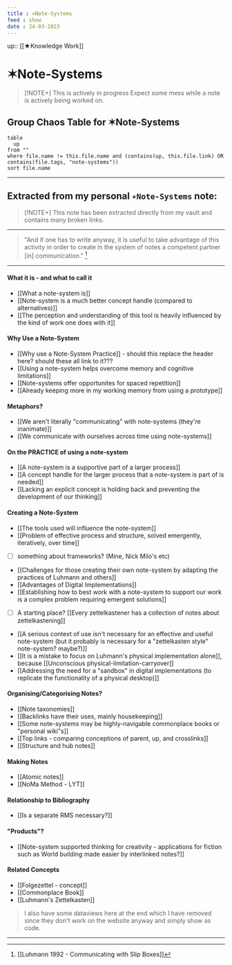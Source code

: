 ```yaml
---
title : ✶Note-Systems
feed : show
date : 24-03-2023
---
```

up:: [[★Knowledge Work]]
# ✶Note-Systems
> [!NOTE+] This is actively in progress
> Expect some mess while a note is actively being worked on.

## Group Chaos Table for ✶Note-Systems
```dataview
table
  up
from ""
where file.name != this.file.name and (contains(up, this.file.link) OR contains(file.tags, "note-systems"))
sort file.name
```




---
## Extracted from my personal `✶Note-Systems` note:
> [!NOTE+] This note has been extracted directly from my vault and contains many broken links.

---
> "And if one has to write anyway, it is useful to take advantage of this activity in order to create in the system of notes a competent partner [in] communication." [^1]

---
#### What it is - and what to call it
- [[What a note-system is]]
- [[Note-system is a much better concept handle (compared to alternatives)]]
- [[The perception and understanding of this tool is heavily influenced by the kind of work one does with it]]


#### Why Use a Note-System
- [[Why use a Note-System Practice]] - should this replace the header here? should these all link to it???
- [[Using a note-system helps overcome memory and cognitive limitations]]
- [[Note-systems offer opportunites for spaced repetition]]
- [[Already keeping more in my working memory from using a prototype]]

#### Metaphors?
- [[We aren't literally "communicating" with note-systems (they're inanimate)]]
- [[We communicate with ourselves across time using note-systems]]

#### On the PRACTICE of using a note-system
- [[A note-system is a supportive part of a larger process]]
- [[A concept handle for the larger process that a note-system is part of is needed]]
- [[Lacking an explicit concept is holding back and preventing the development of our thinking]]

#### Creating a Note-System
- [[The tools used will influence the note-system]]
- [[Problem of effective process and structure, solved emergently, iteratively, over time]]
- [ ] something about frameworks? (Mine, Nick Milo's etc)
- [[Challenges for those creating their own note-system by adapting the practices of Luhmann and others]]
- [[Advantages of Digital Implementations]]
- [[Establishing how to best work with a note-system to support our work is a complex problem requiring emergent solutions]]
- [ ] A starting place? [[Every zettelkastener has a collection of notes about zettelkastening]]
- [[A serious context of use isn't necessary for an effective and useful note-system (but it probably is necessary for a "zettelkasten style" note-system? maybe?)]]
- [[It is a mistake to focus on Luhmann's physical implementation alone]], because [[Unconscious physical-limitation-carryover]]
- [[Addressing the need for a "sandbox" in digital implementations (to replicate the functionality of a physical desktop)]]

#### Organising/Categorising Notes?
- [[Note taxonomies]]
- [[Backlinks have their uses,  mainly housekeeping]]
- [[Some note-systems may be highly-navigable commonplace books or "personal wiki"s]]
- [[Top links - comparing conceptions of parent, up, and crosslinks]]
- [[Structure and hub notes]]

#### Making Notes
- [[Atomic notes]]
- [[NoMa Method - LYT]]

#### Relationship to Bibliography
- [[Is a separate RMS necessary?]]

#### "Products"?
- [[Note-system supported thinking for creativity - applications for fiction such as World building made easier by interlinked notes?]]

#### Related Concepts
- [[Folgezettel - concept]]
- [[Commonplace Book]] 
- [[Luhmann's Zettelkasten]]

> I also have some dataviews here at the end which I have removed since they don't work on the website anyway and simply show as code.

---

[^1]: [[Luhmann 1992 - Communicating with Slip Boxes]]